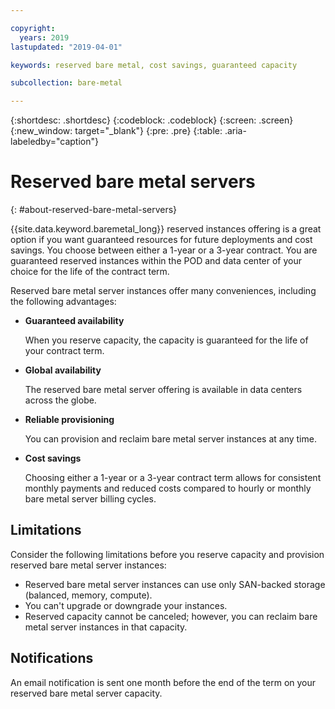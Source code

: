 ```yaml
---

copyright:
  years: 2019
lastupdated: "2019-04-01"

keywords: reserved bare metal, cost savings, guaranteed capacity

subcollection: bare-metal

---
```


{:shortdesc: .shortdesc}
{:codeblock: .codeblock}
{:screen: .screen}
{:new_window: target="_blank"}
{:pre: .pre}
{:table: .aria-labeledby="caption"}

# Reserved bare metal servers
{: #about-reserved-bare-metal-servers}

{{site.data.keyword.baremetal_long}} reserved instances offering is a great option if you want guaranteed resources for future deployments and cost savings. You choose between either a 1-year or a 3-year contract. You are guaranteed reserved instances within the POD and data center of your choice for the life of the contract term.

Reserved bare metal server instances offer many conveniences, including the following advantages:

* **Guaranteed availability**

    When you reserve capacity, the capacity is guaranteed for the life of your contract term.

* **Global availability**

    The reserved bare metal server offering is available in data centers across the globe.

* **Reliable provisioning**

   You can provision and reclaim bare metal server instances at any time.

* **Cost savings**

    Choosing either a 1-year or a 3-year contract term allows for consistent monthly payments and reduced costs compared to hourly or monthly bare metal server billing cycles.

## Limitations

Consider the following limitations before you reserve capacity and provision reserved bare metal server instances:

* Reserved bare metal server instances can use only SAN-backed storage (balanced, memory, compute).
* You can't upgrade or downgrade your instances.
* Reserved capacity cannot be canceled; however, you can reclaim bare metal server instances in that capacity.

## Notifications

An email notification is sent one month before the end of the term on your reserved bare metal server capacity.
